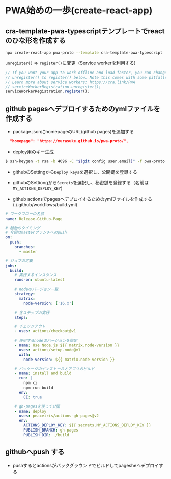 # PWA始めの一歩(create-react-app)


## cra-template-pwa-typescriptテンプレートでreactのひな形を作成する

```bash
npx create-react-app pwa-proto --template cra-template-pwa-typescript
```

`unregister()` ⇒ `register()`に変更（Service workerを利用する)
```typescript
// If you want your app to work offline and load faster, you can change
// unregister() to register() below. Note this comes with some pitfalls.
// Learn more about service workers: https://cra.link/PWA
// serviceWorkerRegistration.unregister();
serviceWorkerRegistration.register();
```

## github pagesへデプロイするためのymlファイルを作成する

* package.jsonにhomepageのURL(github pages)を追加する 

```json
  "homepage": "https://murasuke.github.io/pwa-proto/",
```

* deploy用のキー生成

```bash
$ ssh-keygen -t rsa -b 4096 -C "$(git config user.email)" -f pwa-proto -N ""
```

* githubのSettingから`Deploy keys`を選択し、公開鍵を登録する

* githubのSettiongから`Secrets`を選択し、秘密鍵を登録する（名前は`MY_ACTIONS_DEPLOY_KEY`)

* github actionsでpagesへデプロイするためのymlファイルを作成する(./.github/workflows/build.yml) 

```yaml
# ワークフローの名前
name: Release-GitHub-Page

# 起動のタイミング 
# 今回はmasterブランチへのpush
on:
  push:
    branches:
      - master

# ジョブの定義
jobs:
  build:
    # 実行するインスタンス
    runs-on: ubuntu-latest

    # nodeのバージョン一覧
    strategy:
      matrix:
        node-version: ['16.x']

    # 各ステップの実行
    steps:

    # チェックアウト
    - uses: actions/checkout@v1

    # 使用するnodeのバージョンを指定
    - name: Use Node.js ${{ matrix.node-version }}
      uses: actions/setup-node@v1
      with:
        node-version: ${{ matrix.node-version }}

    # パッケージのインストールとアプリのビルド
    - name: install and build
      run: |
        npm ci
        npm run build
      env:
        CI: true

    # gh-pagesを使って公開
    - name: deploy
      uses: peaceiris/actions-gh-pages@v2
      env:
        ACTIONS_DEPLOY_KEY: ${{ secrets.MY_ACTIONS_DEPLOY_KEY }}
        PUBLISH_BRANCH: gh-pages
        PUBLISH_DIR: ./build

```


## githubへpush する

* pushするとactionsがバックグラウンドでビルドしてpagesheへデプロイする
